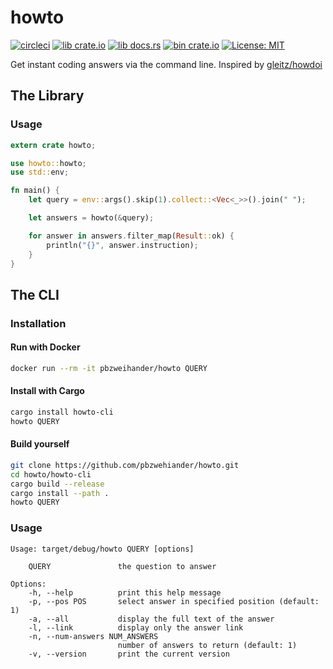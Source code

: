 # howto

[![circleci](https://circleci.com/gh/pbzweihander/howto.svg?style=shield)](https://circleci.com/gh/pbzweihander/howto)
[![lib crate.io](https://img.shields.io/crates/v/howto.svg)](https://crates.io/crates/howto)
[![lib docs.rs](https://docs.rs/howto/badge.svg)](https://docs.rs/howto)
[![bin crate.io](https://img.shields.io/crates/v/howto-cli.svg)](https://crates.io/crates/howto-cli)
[![License: MIT](https://img.shields.io/badge/License-MIT-yellow.svg)](LICENSE)

Get instant coding answers via the command line. Inspired by [gleitz/howdoi](https://github.com/gleitz/howdoi)

## The Library

### Usage

```rust
extern crate howto;

use howto::howto;
use std::env;

fn main() {
    let query = env::args().skip(1).collect::<Vec<_>>().join(" ");

    let answers = howto(&query);

    for answer in answers.filter_map(Result::ok) {
        println("{}", answer.instruction);
    }
}
```

## The CLI

### Installation

#### Run with Docker

```bash
docker run --rm -it pbzweihander/howto QUERY
```

#### Install with Cargo

```bash
cargo install howto-cli
howto QUERY
```

#### Build yourself

```bash
git clone https://github.com/pbzwehiander/howto.git
cd howto/howto-cli
cargo build --release
cargo install --path .
howto QUERY
```

### Usage

```
Usage: target/debug/howto QUERY [options]

    QUERY               the question to answer

Options:
    -h, --help          print this help message
    -p, --pos POS       select answer in specified position (default: 1)
    -a, --all           display the full text of the answer
    -l, --link          display only the answer link
    -n, --num-answers NUM_ANSWERS
                        number of answers to return (default: 1)
    -v, --version       print the current version
```
